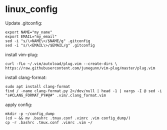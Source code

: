 # linux_config

Update .gitconfig:
```
export NAME="my_name"
export EMAIL="my_email"
sed -i "s/\<NAME\>/$NAME/g" .gitconfig
sed -i "s/\<EMAIL\>/$EMAIL/g" .gitconfig
```
install vim-plug:
```
curl -fLo ~/.vim/autoload/plug.vim --create-dirs \
https://raw.githubusercontent.com/junegunn/vim-plug/master/plug.vim
```
install clang-format:
```
sudo apt install clang-format
find / -name clang-format.py 2>/dev/null | head -1 | xargs -I @ sed -i "s#CLANG_FORMAT_PY#@#" .vim/.clang_format.vim
```
apply config:
```
mkdir -p ~/config_dump
(cd ~ && mv .bashrc .tmux.conf .vimrc .vim config_dump/)
cp -r .bashrc .tmux.conf .vimrc .vim ~/
```
